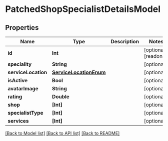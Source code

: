 # PatchedShopSpecialistDetailsModel

## Properties
Name | Type | Description | Notes
------------ | ------------- | ------------- | -------------
**id** | **Int** |  | [optional] [readonly] 
**speciality** | **String** |  | [optional] 
**serviceLocation** | [**ServiceLocationEnum**](ServiceLocationEnum.md) |  | [optional] 
**isActive** | **Bool** |  | [optional] 
**avatarImage** | **String** |  | [optional] 
**rating** | **Double** |  | [optional] 
**shop** | **[Int]** |  | [optional] 
**specialistType** | **[Int]** |  | [optional] 
**services** | **[Int]** |  | [optional] 

[[Back to Model list]](../README.md#documentation-for-models) [[Back to API list]](../README.md#documentation-for-api-endpoints) [[Back to README]](../README.md)


